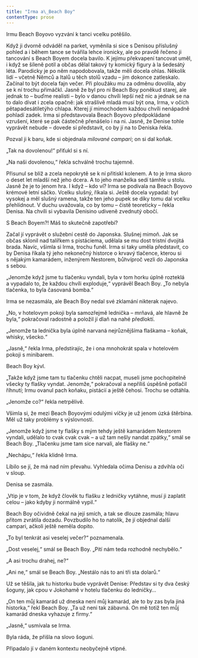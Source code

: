 ```yaml
---
title: "Irma a\_Beach Boy"
contentType: prose
---
```


<section>

Irmu Beach Boyovo vyzvání k tanci vcelku potěšilo.

Když ji dvorně odváděl na parket, vyměnila si sice s Denisou příslušný pohled a i během tance se tvářila lehce ironicky, ale po pravdě řečeno ji tancování s Beach Boyem docela bavilo. K jejímu překvapení tancovat uměl, i když se šíleně potil a občas dělal takový ty komický figury à la šedesátý léta. Parodicky je po něm napodobovala, takže měli docela ohlas. Několik lidí – včetně Němců a Italů u těch stolů vzadu – jim dokonce zatleskalo. Začínal to být docela fajn večer. Při ploužáku mu za odměnu dovolila, aby se k ní trochu přimáčkl. Jasně že byl pro ni Beach Boy poněkud starej, ale jednak to – buďme realisti – bylo v danou chvíli lepší než nic a jednak se na to dalo dívat i zcela opačně: jak strašlivě mladá musí být ona, Irma, v očích pětapadesátiletýho chlapa. Kterej jí mimochodem každou chvíli nenápadně pohladí zadek. Irma si představovala Beach Boyovo předpokládané vzrušení, které se pak částečně přenášelo i na ni. Jasně, že Denise tohle vyprávět nebude – dovede si představit, co by jí na to Deniska řekla.

Pozval ji k baru, kde si objednala _milované campari_; on si dal koňak.

„Tak na dovolenou!“ přiťukl si s ní.

„Na naši dovolenou,“ řekla schválně trochu tajemně.

Přisunul se blíž a zcela nepokrytě se k ní přitiskl kolenem. A to je Irma skoro o deset let mladší než jeho dcera. A to jeho manželka sedí támhle u stolu. Jasně že je to jenom hra. I když – kdo ví? Irma se podívala na Beach Boyovo krémové letní sáčko. Vcelku slušný, říkala si. Ještě docela vypadal: byl vysokej a měl slušný ramena, takže ten jeho pupek se díky tomu dal vcelku přehlídnout. V duchu uvažovala, co by tomu – čistě teoreticky – řekla Denisa. Na chvíli si vybavila Denisino udiveně zvednutý obočí.

S Beach Boyem?! Máš to skutečně zapotřebí?

Začal jí vyprávět o služební cestě do Japonska. Slušnej mimoň. Jak se občas sklonil nad talířkem s pistáciema, udělala se mu dost tristní dvojitá brada. Navíc, všimla si Irma, trochu funěl. Irma si taky uměla představit, co by Denisa říkala tý jeho nekonečný historce o krvavý tlačence, kterou si s nějakým kamarádem, inženýrem Nestorem, bůhvíproč vezli do Japonska s sebou.

„Jenomže když jsme tu tlačenku vyndali, byla v tom horku úplně rozteklá a vypadalo to, že každou chvíli exploduje,“ vyprávěl Beach Boy. „To nebyla tlačenka, to byla časovaná bomba.“

Irma se nezasmála, ale Beach Boy nedal své zklamání nikterak najevo.

„No, v hotelovym pokoji byla samozřejmě lednička – mrňavá, ale hlavně že byla,“ pokračoval radostně a položil jí dlaň na nahé předloktí.

„Jenomže ta lednička byla úplně narvaná nejrůznějšíma flaškama – koňak, whisky, všecko.“

„Jasně,“ řekla Irma, předstírajíc, že i ona mnohokrát spala v hotelovém pokoji s minibarem.

Beach Boy kývl.

„Takže když jsme tam tu tlačenku chtěli nacpat, museli jsme pochopitelně všecky ty flašky vyndat. Jenomže,“ pokračoval a nepříliš úspěšně potlačil říhnutí; Irmu ovanul pach koňaku, pistácií a ještě čehosi. Trochu se odtáhla.

„Jenomže co?“ řekla netrpělivě.

Všimla si, že mezi Beach Boyovými odulými víčky je už jenom úzká štěrbina. Měl už taky problémy s výslovností.

„Jenomže když jsme ty flašky s mým tehdy ještě kamarádem Nestorem vyndali, udělalo to cvak cvak cvak – a už tam nešly nandat zpátky,“ smál se Beach Boy. „Tlačenku jsme tam sice narvali, ale flašky ne.“

„Nechápu,“ řekla klidně Irma.

Líbilo se jí, že má nad ním převahu. Vyhledala očima Denisu a zdvihla oči v sloup.

Denisa se zasmála.

„Vtip je v tom, že když člověk tu flašku z ledničky vytáhne, musí ji zaplatit celou – jako kdyby ji normálně vypil.“

Beach Boy očividně čekal na její smích, a tak se dlouze zasmála; hlavu přitom zvrátila dozadu. Povzbudilo ho to natolik, že jí objednal další campari, ačkoli ještě neměla dopito.

„To byl tenkrát asi veselej večer?“ poznamenala.

„Dost veselej,“ smál se Beach Boy. „Pití nám teda rozhodně nechybělo.“

„A asi trochu drahej, ne?“

„Ani ne,“ smál se Beach Boy. „Nestálo nás to ani tři sta dolarů.“

Už se těšila, jak tu historku bude vyprávět Denise: Představ si ty dva český šoguny, jak cpou v Jokohamě v hotelu tlačenku do ledničky…

„On ten můj kamarád už dneska není můj kamarád, ale to by zas byla jiná historka,“ řekl Beach Boy. „Ta už neni tak zábavná. On mě totiž ten můj kamarád dneska vyhazuje z firmy.“

„Jasně,“ usmívala se Irma.

Byla ráda, že přišla na slovo šoguni.

Připadalo jí v daném kontextu neobyčejně vtipné.

</section>

